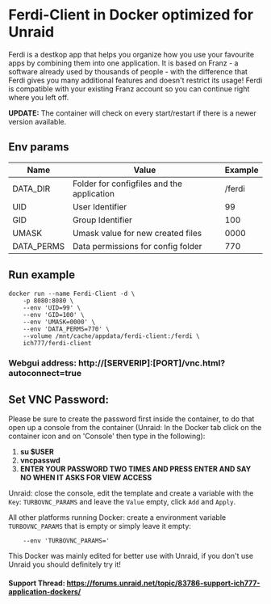 # Ferdi-Client in Docker optimized for Unraid
Ferdi is a destkop app that helps you organize how you use your favourite apps by combining them into one application. It is based on Franz - a software already used by thousands of people - with the difference that Ferdi gives you many additional features and doesn't restrict its usage! Ferdi is compatible with your existing Franz account so you can continue right where you left off.

**UPDATE:** The container will check on every start/restart if there is a newer version available.

## Env params
| Name | Value | Example |
| --- | --- | --- |
| DATA_DIR | Folder for configfiles and the application | /ferdi |
| UID | User Identifier | 99 |
| GID | Group Identifier | 100 |
| UMASK | Umask value for new created files | 0000 |
| DATA_PERMS | Data permissions for config folder | 770 |

## Run example
```
docker run --name Ferdi-Client -d \
	-p 8080:8080 \
	--env 'UID=99' \
	--env 'GID=100' \
	--env 'UMASK=0000' \
	--env 'DATA_PERMS=770' \
	--volume /mnt/cache/appdata/ferdi-client:/ferdi \
	ich777/ferdi-client
```
### Webgui address: http://[SERVERIP]:[PORT]/vnc.html?autoconnect=true

## Set VNC Password:
 Please be sure to create the password first inside the container, to do that open up a console from the container (Unraid: In the Docker tab click on the container icon and on 'Console' then type in the following):

1) **su $USER**
2) **vncpasswd**
3) **ENTER YOUR PASSWORD TWO TIMES AND PRESS ENTER AND SAY NO WHEN IT ASKS FOR VIEW ACCESS**

Unraid: close the console, edit the template and create a variable with the `Key`: `TURBOVNC_PARAMS` and leave the `Value` empty, click `Add` and `Apply`.

All other platforms running Docker: create a environment variable `TURBOVNC_PARAMS` that is empty or simply leave it empty:
```
    --env 'TURBOVNC_PARAMS='
```

This Docker was mainly edited for better use with Unraid, if you don't use Unraid you should definitely try it!
 
#### Support Thread: https://forums.unraid.net/topic/83786-support-ich777-application-dockers/